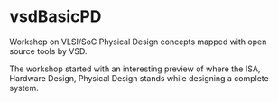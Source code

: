 # vsdBasicPD
Workshop on VLSI/SoC Physical Design concepts mapped with open source tools by VSD.

The workshop started with an interesting preview of where the ISA, Hardware Design, Physical Design stands while designing a complete system. 
